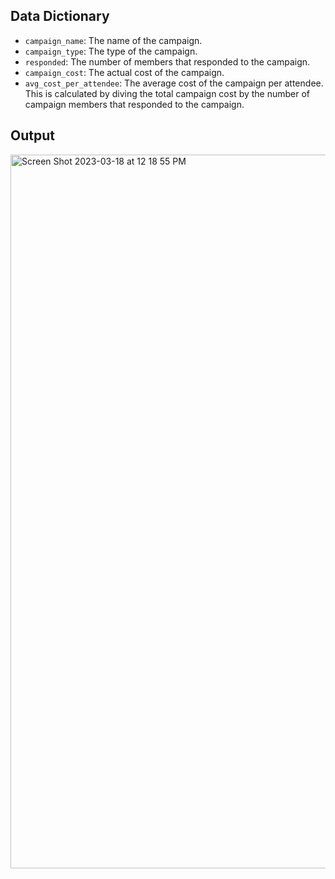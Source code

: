 ## Data Dictionary

* `campaign_name`: The name of the campaign.
* `campaign_type`: The type of the campaign.
* `responded`: The number of members that responded to the campaign.
* `campaign_cost`: The actual cost of the campaign.
* `avg_cost_per_attendee`: The average cost of the campaign per attendee. This is calculated by diving the total campaign cost by the number of campaign members that responded to the campaign.


## Output

<img width="1142" alt="Screen Shot 2023-03-18 at 12 18 55 PM" src="https://user-images.githubusercontent.com/16471203/226132303-ef953b2f-1bba-474f-8e29-24299b71d15a.png">
